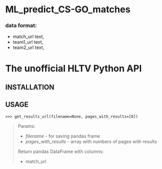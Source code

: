 # ML_predict_CS-GO_matches

### data format:
-	match_url text,<br />
-	team1_url text,<br />
-	team2_url text,<br />


# The unofficial HLTV Python API

## INSTALLATION


## USAGE


```
>>> get_results_url(filename=None, pages_with_results=[0])
```
> Params: <br />
> - *filename* - for saving pandas frame <br />
> - *pages_with_results* - array with numbers of pages with results <br />
>
> Return pandas DataFrame with columns: <br />
> - match_url <br />



